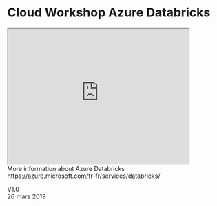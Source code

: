 # Cloud Workshop Azure Databricks

<iframe width="420" height="315"
src="https://www.youtube.com/watch?v=Lcwft9tmurg?autoplay=1">
</iframe>

<br>
More information about Azure Databricks : <br>
https://azure.microsoft.com/fr-fr/services/databricks/
<br>

V1.0
<br>
26 mars 2019
